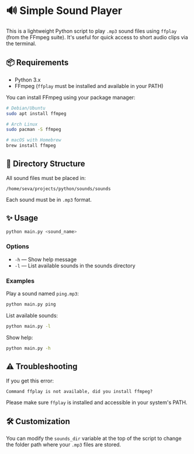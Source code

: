 # 🔊 Simple Sound Player

This is a lightweight Python script to play `.mp3` sound files using `ffplay` (from the FFmpeg suite). It's useful for quick access to short audio clips via the terminal.

## 📦 Requirements

* Python 3.x
* FFmpeg (`ffplay` must be installed and available in your PATH)

You can install FFmpeg using your package manager:

```bash
# Debian/Ubuntu
sudo apt install ffmpeg

# Arch Linux
sudo pacman -S ffmpeg

# macOS with Homebrew
brew install ffmpeg
```

## 📁 Directory Structure

All sound files must be placed in:

```
/home/seva/projects/python/sounds/sounds
```

Each sound must be in `.mp3` format.

## ✨ Usage

```bash
python main.py <sound_name>
```

### Options

* `-h` — Show help message
* `-l` — List available sounds in the sounds directory

### Examples

Play a sound named `ping.mp3`:

```bash
python main.py ping
```

List available sounds:

```bash
python main.py -l
```

Show help:

```bash
python main.py -h
```

## ⚠️ Troubleshooting

If you get this error:

```
Command ffplay is not available, did you install ffmpeg?
```

Please make sure `ffplay` is installed and accessible in your system's PATH.

## 🛠 Customization

You can modify the `sounds_dir` variable at the top of the script to change the folder path where your `.mp3` files are stored.
